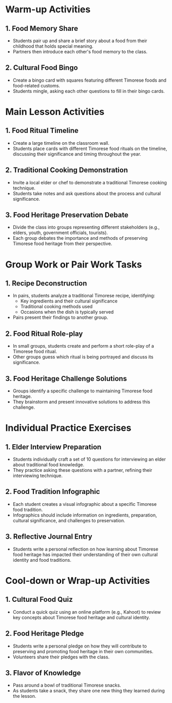 # Warm-up Activities

## 1. Food Memory Share
- Students pair up and share a brief story about a food from their childhood that holds special meaning.
- Partners then introduce each other's food memory to the class.

## 2. Cultural Food Bingo
- Create a bingo card with squares featuring different Timorese foods and food-related customs.
- Students mingle, asking each other questions to fill in their bingo cards.

# Main Lesson Activities

## 1. Food Ritual Timeline
- Create a large timeline on the classroom wall.
- Students place cards with different Timorese food rituals on the timeline, discussing their significance and timing throughout the year.

## 2. Traditional Cooking Demonstration
- Invite a local elder or chef to demonstrate a traditional Timorese cooking technique.
- Students take notes and ask questions about the process and cultural significance.

## 3. Food Heritage Preservation Debate
- Divide the class into groups representing different stakeholders (e.g., elders, youth, government officials, tourists).
- Each group debates the importance and methods of preserving Timorese food heritage from their perspective.

# Group Work or Pair Work Tasks

## 1. Recipe Deconstruction
- In pairs, students analyze a traditional Timorese recipe, identifying:
  * Key ingredients and their cultural significance
  * Traditional cooking methods used
  * Occasions when the dish is typically served
- Pairs present their findings to another group.

## 2. Food Ritual Role-play
- In small groups, students create and perform a short role-play of a Timorese food ritual.
- Other groups guess which ritual is being portrayed and discuss its significance.

## 3. Food Heritage Challenge Solutions
- Groups identify a specific challenge to maintaining Timorese food heritage.
- They brainstorm and present innovative solutions to address this challenge.

# Individual Practice Exercises

## 1. Elder Interview Preparation
- Students individually craft a set of 10 questions for interviewing an elder about traditional food knowledge.
- They practice asking these questions with a partner, refining their interviewing technique.

## 2. Food Tradition Infographic
- Each student creates a visual infographic about a specific Timorese food tradition.
- Infographics should include information on ingredients, preparation, cultural significance, and challenges to preservation.

## 3. Reflective Journal Entry
- Students write a personal reflection on how learning about Timorese food heritage has impacted their understanding of their own cultural identity and food traditions.

# Cool-down or Wrap-up Activities

## 1. Cultural Food Quiz
- Conduct a quick quiz using an online platform (e.g., Kahoot) to review key concepts about Timorese food heritage and cultural identity.

## 2. Food Heritage Pledge
- Students write a personal pledge on how they will contribute to preserving and promoting food heritage in their own communities.
- Volunteers share their pledges with the class.

## 3. Flavor of Knowledge
- Pass around a bowl of traditional Timorese snacks.
- As students take a snack, they share one new thing they learned during the lesson.